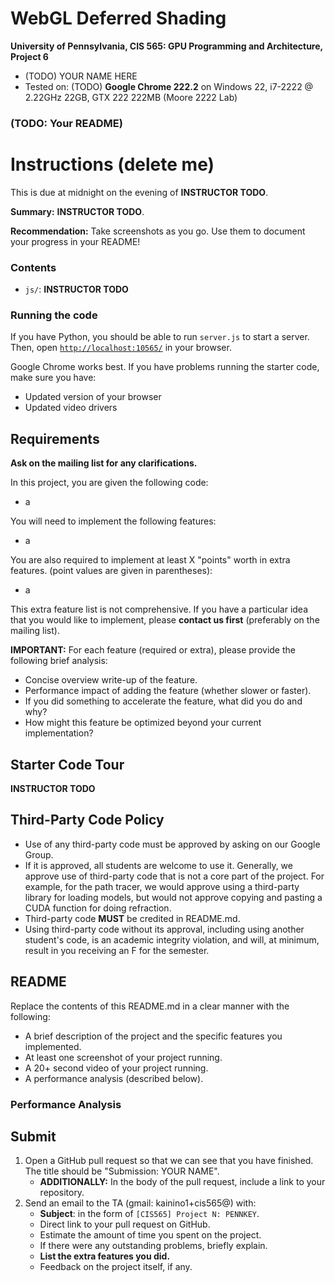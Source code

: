 WebGL Deferred Shading
======================

**University of Pennsylvania, CIS 565: GPU Programming and Architecture, Project 6**

* (TODO) YOUR NAME HERE
* Tested on: (TODO) **Google Chrome 222.2** on
  Windows 22, i7-2222 @ 2.22GHz 22GB, GTX 222 222MB (Moore 2222 Lab)


### (TODO: Your README)


Instructions (delete me)
========================

This is due at midnight on the evening of **INSTRUCTOR TODO**.

**Summary:** **INSTRUCTOR TODO**.

**Recommendation:**
Take screenshots as you go. Use them to document your progress in your README!

### Contents

* `js/`: **INSTRUCTOR TODO**

### Running the code

If you have Python, you should be able to run `server.js` to start a server.
Then, open [`http://localhost:10565/`](http://localhost:10565/) in your browser.

Google Chrome works best.
If you have problems running the starter code, make sure you have:

* Updated version of your browser
* Updated video drivers

## Requirements

**Ask on the mailing list for any clarifications.**

In this project, you are given the following code:

* a

You will need to implement the following features:

* a

You are also required to implement at least X "points" worth in extra features.
(point values are given in parentheses):

* a

This extra feature list is not comprehensive. If you have a particular idea
that you would like to implement, please **contact us first** (preferably on
the mailing list).

**IMPORTANT:**
For each feature (required or extra), please provide the following brief analysis:

* Concise overview write-up of the feature.
* Performance impact of adding the feature (whether slower or faster).
* If you did something to accelerate the feature, what did you do and why?
* How might this feature be optimized beyond your current implementation?


## Starter Code Tour

**INSTRUCTOR TODO**

## Third-Party Code Policy

* Use of any third-party code must be approved by asking on our Google Group.
* If it is approved, all students are welcome to use it. Generally, we approve
  use of third-party code that is not a core part of the project. For example,
  for the path tracer, we would approve using a third-party library for loading
  models, but would not approve copying and pasting a CUDA function for doing
  refraction.
* Third-party code **MUST** be credited in README.md.
* Using third-party code without its approval, including using another
  student's code, is an academic integrity violation, and will, at minimum,
  result in you receiving an F for the semester.


## README

Replace the contents of this README.md in a clear manner with the following:

* A brief description of the project and the specific features you implemented.
* At least one screenshot of your project running.
* A 20+ second video of your project running.
* A performance analysis (described below).

### Performance Analysis


## Submit

1. Open a GitHub pull request so that we can see that you have finished.
   The title should be "Submission: YOUR NAME".
   * **ADDITIONALLY:**
     In the body of the pull request, include a link to your repository.
2. Send an email to the TA (gmail: kainino1+cis565@) with:
   * **Subject**: in the form of `[CIS565] Project N: PENNKEY`.
   * Direct link to your pull request on GitHub.
   * Estimate the amount of time you spent on the project.
   * If there were any outstanding problems, briefly explain.
   * **List the extra features you did.**
   * Feedback on the project itself, if any.
